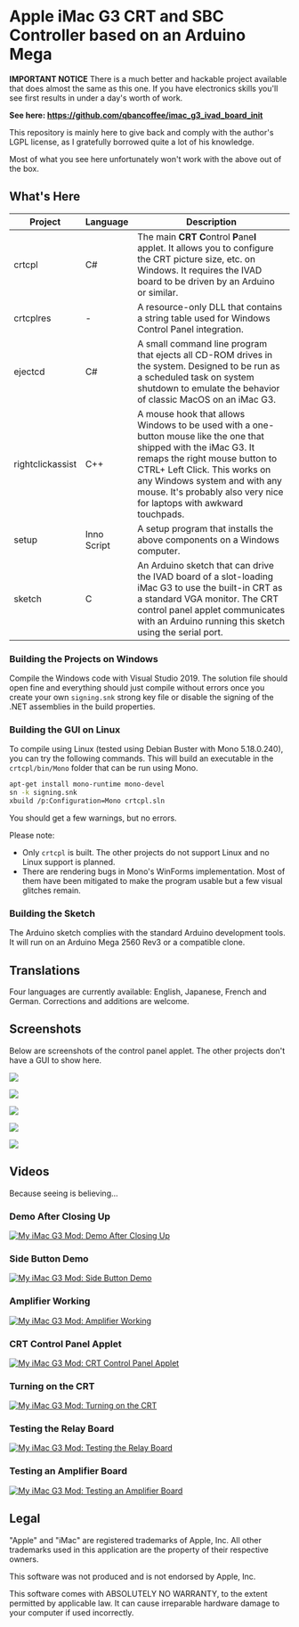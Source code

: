 # Apple iMac G3 CRT and SBC Controller based on an Arduino Mega

**IMPORTANT NOTICE**
There is a much better and hackable project available that does almost the same as this one. If you have electronics skills you'll see first results in under a day's worth of work.

**See here: https://github.com/qbancoffee/imac_g3_ivad_board_init**

This repository is mainly here to give back and comply with the author's LGPL license, as I gratefully borrowed quite a lot of his knowledge.

Most of what you see here unfortunately won't work with the above out of the box.

## What's Here

Project|Language|Description
-------|--------|-----------
crtcpl|C#|The main **CRT** **C**ontrol **P**ane**l** applet. It allows you to configure the CRT picture size, etc. on Windows. It requires the IVAD board to be driven by an Arduino or similar.
crtcplres|-|A resource-only DLL that contains a string table used for Windows Control Panel integration.
ejectcd|C#|A small command line program that ejects all CD-ROM drives in the system. Designed to be run as a scheduled task on system shutdown to emulate the behavior of classic MacOS on an iMac G3.
rightclickassist|C++|A mouse hook that allows Windows to be used with a one-button mouse like the one that shipped with the iMac G3. It remaps the right mouse button to CTRL+ Left Click. This works on any Windows system and with any mouse. It's probably also very nice for laptops with awkward touchpads.
setup|Inno Script|A setup program that installs the above components on a Windows computer.
sketch|C|An Arduino sketch that can drive the IVAD board of a slot-loading iMac G3 to use the built-in CRT as a standard VGA monitor. The CRT control panel applet communicates with an Arduino running this sketch using the serial port.

### Building the Projects on Windows

Compile the Windows code with Visual Studio 2019. The solution file should open fine and everything should just compile without errors once you create your own `signing.snk` strong key file or disable the signing of the .NET assemblies in the build properties.

### Building the GUI on Linux

To compile using Linux (tested using Debian Buster with Mono 5.18.0.240), you can try the following commands. This will build an executable in the `crtcpl/bin/Mono` folder that can be run using Mono.

```bash
apt-get install mono-runtime mono-devel
sn -k signing.snk
xbuild /p:Configuration=Mono crtcpl.sln
```

You should get a few warnings, but no errors.

Please note:
* Only `crtcpl` is built. The other projects do not support Linux and no Linux support is planned.
* There are rendering bugs in Mono's WinForms implementation. Most of them have been mitigated to make the program usable but a few visual glitches remain.

### Building the Sketch

The Arduino sketch complies with the standard Arduino development tools. It will run on an Arduino Mega 2560 Rev3 or a compatible clone.

## Translations

Four languages are currently available: English, Japanese, French and German. Corrections and additions are welcome.

## Screenshots

Below are screenshots of the control panel applet.  The other projects don't have a GUI to show here.

![](https://raw.githubusercontent.com/shuuryou/imacg3/master/screenshots/screenshot1.png)

![](https://raw.githubusercontent.com/shuuryou/imacg3/master/screenshots/screenshot2.png)

![](https://raw.githubusercontent.com/shuuryou/imacg3/master/screenshots/screenshot3.png)

![](https://raw.githubusercontent.com/shuuryou/imacg3/master/screenshots/screenshot4.png)

![](https://raw.githubusercontent.com/shuuryou/imacg3/master/screenshots/screenshot5.png)

## Videos

Because seeing is believing...

### Demo After Closing Up
[![My iMac G3 Mod: Demo After Closing Up](https://res.cloudinary.com/marcomontalbano/image/upload/v1588750730/video_to_markdown/images/vimeo--415400271-c05b58ac6eb4c4700831b2b3070cd403.jpg)](https://vimeo.com/415400271 "My iMac G3 Mod: Demo After Closing Up")

### Side Button Demo
[![My iMac G3 Mod: Side Button Demo](https://res.cloudinary.com/marcomontalbano/image/upload/v1588751025/video_to_markdown/images/vimeo--415301822-c05b58ac6eb4c4700831b2b3070cd403.jpg)](https://vimeo.com/415301822 "My iMac G3 Mod: Side Button Demo")

### Amplifier Working
[![My iMac G3 Mod: Amplifier Working](https://res.cloudinary.com/marcomontalbano/image/upload/v1588751064/video_to_markdown/images/vimeo--415301287-c05b58ac6eb4c4700831b2b3070cd403.jpg)](https://vimeo.com/415301287 "My iMac G3 Mod: Amplifier Working")

### CRT Control Panel Applet
[![My iMac G3 Mod: CRT Control Panel Applet](https://res.cloudinary.com/marcomontalbano/image/upload/v1588750923/video_to_markdown/images/vimeo--415301897-c05b58ac6eb4c4700831b2b3070cd403.jpg)](https://vimeo.com/415301897 "My iMac G3 Mod: CRT Control Panel Applet")

### Turning on the CRT
[![My iMac G3 Mod: Turning on the CRT](https://res.cloudinary.com/marcomontalbano/image/upload/v1588750799/video_to_markdown/images/vimeo--415404947-c05b58ac6eb4c4700831b2b3070cd403.jpg)](https://vimeo.com/415404947 "My iMac G3 Mod: Turning on the CRT")

### Testing the Relay Board
[![My iMac G3 Mod: Testing the Relay Board](https://res.cloudinary.com/marcomontalbano/image/upload/v1588751098/video_to_markdown/images/vimeo--415405680-c05b58ac6eb4c4700831b2b3070cd403.jpg)](https://vimeo.com/415405680 "My iMac G3 Mod: Testing the Relay Board")

### Testing an Amplifier Board
[![My iMac G3 Mod:  Testing an Amplifier Board](https://res.cloudinary.com/marcomontalbano/image/upload/v1588751119/video_to_markdown/images/vimeo--415405633-c05b58ac6eb4c4700831b2b3070cd403.jpg)](https://vimeo.com/415405633 "My iMac G3 Mod:  Testing an Amplifier Board")

## Legal

"Apple" and "iMac" are registered trademarks of Apple, Inc. All other trademarks used in this application are the property of their respective owners.

This software was not produced and is not endorsed by Apple, Inc.

This software comes with ABSOLUTELY NO WARRANTY, to the extent permitted by applicable law. It can cause irreparable hardware damage to your computer if used incorrectly.

